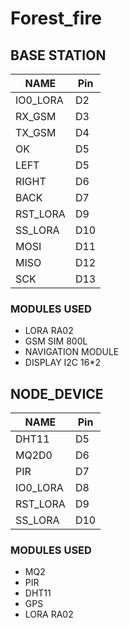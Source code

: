 # Forest_fire

## BASE STATION
| NAME     | Pin |
|----------|-----|
| IO0_LORA | D2  |
| RX_GSM   | D3  |
| TX_GSM   | D4  |
| OK       | D5  |
| LEFT     | D5  |
| RIGHT    | D6  |
| BACK     | D7  |
| RST_LORA | D9  |
| SS_LORA  | D10 |
| MOSI     | D11 |
| MISO     | D12 |
| SCK      | D13 |

### MODULES USED
- LORA RA02
- GSM SIM 800L
- NAVIGATION MODULE
- DISPLAY I2C 16*2

## NODE_DEVICE
| NAME     | Pin |
|----------|-----|
|   DHT11  | D5  |
| MQ2D0    | D6  |
| PIR      | D7  |
| IO0_LORA | D8  |
| RST_LORA | D9  |
| SS_LORA  | D10 |

### MODULES USED
- MQ2
- PIR
- DHT11
- GPS
- LORA RA02
